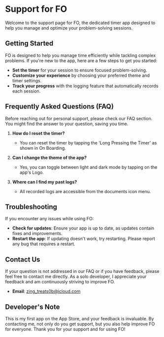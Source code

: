 # Support for FO

Welcome to the support page for FO, the dedicated timer app designed to help you manage and optimize your problem-solving sessions.

## Getting Started

FO is designed to help you manage time efficiently while tackling complex problems. If you're new to the app, here are a few steps to get you started:
- **Set the timer** for your session to ensure focused problem-solving.
- **Customize your experience** by choosing your preferred theme and timer settings.
- **Track your progress** with the logging feature that automatically records each session.

## Frequently Asked Questions (FAQ)

Before reaching out for personal support, please check our FAQ section. You might find the answer to your question, saving you time.

1. **How do I reset the timer?**
   - You can reset the timer by tapping the 'Long Pressing the Timer' as shown in On Boarding.

2. **Can I change the theme of the app?**
   - Yes, you can toggle between light and dark mode by tapping on the app's Logo.

3. **Where can I find my past logs?**
   - All recorded logs are accessible from the documents icon menu.

## Troubleshooting

If you encounter any issues while using FO:
- **Check for updates**: Ensure your app is up to date, as updates contain fixes and improvements.
- **Restart the app**: If updating doesn't work, try restarting.  Please report any bug that requires a restart.

## Contact Us

If your question is not addressed in our FAQ or if you have feedback, please feel free to contact me directly. As a solo developer, I appreciate your feedback and am continuously striving to improve FO.

- **Email**: zing_treats0b@icloud.com

## Developer's Note

This is my first app on the App Store, and your feedback is invaluable. By contacting me, not only do you get support, but you also help improve FO for everyone. Thank you for your support and for using FO!

